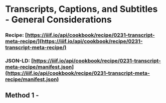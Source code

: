 # Transcripts, Captions, and Subtitles - General Considerations
### Recipe: [https://iiif.io/api/cookbook/recipe/0231-transcript-meta-recipe/](https://iiif.io/api/cookbook/recipe/0231-transcript-meta-recipe/)
### JSON-LD: [https://iiif.io/api/cookbook/recipe/0231-transcript-meta-recipe/manifest.json](https://iiif.io/api/cookbook/recipe/0231-transcript-meta-recipe/manifest.json)

## Method 1 - 
